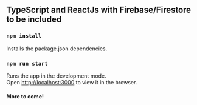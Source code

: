 ## TypeScript and ReactJs with Firebase/Firestore to be included

### `npm install`

Installs the package.json dependencies.

### `npm run start`

Runs the app in the development mode.<br />
Open [http://localhost:3000](http://localhost:3000) to view it in the browser.

#### More to come!
